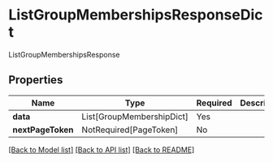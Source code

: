 # ListGroupMembershipsResponseDict

ListGroupMembershipsResponse

## Properties
| Name | Type | Required | Description |
| ------------ | ------------- | ------------- | ------------- |
**data** | List[GroupMembershipDict] | Yes |  |
**nextPageToken** | NotRequired[PageToken] | No |  |


[[Back to Model list]](../../README.md#models-v2-link) [[Back to API list]](../../README.md#documentation-for-api-endpoints) [[Back to README]](../../README.md)
